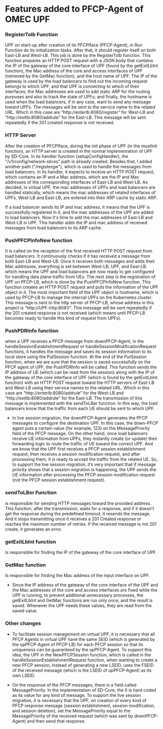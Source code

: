 <!--
SPDX-License-Identifier: Apache-2.0
-->

# Features added to PFCP-Agent of OMEC UPF


### RegisterTolb Function
UPF on start-up after creation of its PFCPIface (PFCP-Agent), in Run Function do its initialization tasks. After that, it should register itself on both East-LB and West-LB. This job is done by the RegisterTolb function. This function prepares an HTTP POST request with a JSON body that contains the IP of the gateway of the core interface of UPF (found by the getExitLbInt function), the Mac address of the core and access interfaces of UPF (retrieved by the GetMac function), and the host name of UPF. The IP of the gateway is used by the load balancers to find out the incoming request belongs to which UPF, and that UPF is connecting to which of their interfaces; the Mac addresses are used to add static ARP for the routing purposes and also to track the state of UPFs; and finally, the hostname is used when the load balancers, if in any case, want to send any message toward UPFs. The messages will be sent to the service name to the related URL. Which in this case are “http://enterlb:8080/register” for West-LB and “http://exitlb:8080/addrule” for the East-LB. This message will be sent repeatedly if the 201 created response is not received.

### HTTP Server
After the creation of PFCPIface, during the init phase of UPF (in the mustInit function), an HTTP server is created in the normal implementation of UPF by SD-Core. In its handler function (setupConfigHandler), the "/v1/config/network-slices" path is already created. Besides that, I added another path ("/registergw"), which is used to handle the messages from load balancers. In its handler, it expects to receive an HTTP POST request, which contains an IP and a Mac address, which are the IP and Mac addresses of the corresponding interfaces of East-LB and West-LB. As decided, in virtual UPF, the mac addresses of UPFs and load balancers are handled statically, which means the mac addresses of related interfaces of UPFs, West-LB and East-LB, are entered into their ARP cache by static ARP.

If a load balancer sends its IP and mac address, it means that the UPF is successfully registered in it, and the mac addresses of the UPF are added to load balancers. Now it's time to add the mac addresses of East-LB and West-LB in UPF. This handler adds the IP and mac address of received messages from load balancers to its ARP cache.

### PushPFCPInfoNew function
It is called on the reception of the first received HTTP POST request from load balancers. It continuously checks if it has received a message from both East-LB and West-LB. Once it receives both messages and adds their Mac addresses, everything is set between West-LB, UPF, and East-LB. which means the UPF and load balancers are now ready to get configured for handling data plane traffic from UEs. The next step is the registration of UPF on PFCP-LB, which is done by the PushPFCPInfoNew function. This function creates an HTTP POST request and puts the information of the UPF object in it. The most important field of the UPF object is hostname, which is used by PFCP-LB to manage the internal UPFs on the Kubernetes cluster. This message is sent to the http server of PFCP-LB, whose address in this project is “http://UPF-http:8081/”. This message will be sent repeatedly if the 201 created response is not received (which means until PFCP-LB becomes ready to handle this kind of request from UPFs).

### PushPDRInfo function
when a UPF receives a PFCP message from downPFCP-Agent, in the handleSessionEstablishmentRequest or handleSessionModificationRequest functions, it handles the message and saves its session information to its local store using the PutSession function. At the end of the PutSession function, when we are sure that the session is saved successfully on the PFCP agent of UPF, the PushPDRInfo will be called. This function sends the IP address of UE (which can be read from the session) along with the IP of the gateway of the core interface of UPF (which is found by the getExitLbInt function) with an HTTP POST request toward the HTTP servers of East-LB and West-LB using their service names to the related URL. Which in this case are “http://enterlb:8080/addrule” for the West-LB and “http://exitlb:8080/addrule” for the East-LB. The transmission of this message is implemented with the sendToLBer function. In this way, the load balancers know that the traffic from each UE should be sent to which UPF.

* In live session migration, the downPFCP-Agent generates the PFCP messages to configure the destination UPF. In this case, the down-PFCP agent puts a certain value (for example, 123) on the MessagePriority field of the PFCP message. On the other hand, once load balancers receive UE information from UPFs, they instantly create (or update) their forwarding logic to route the traffic of UE toward the correct UPF. And we know that the UPF first receives a PFCP session establishment request, then receives a session modification request, and after processing them, it is ready to accept the traffic from the related UE. So, to support the live session migration, it’s very important that if message priority shows that a session migration is happening, the UPF sends the UE information after processing the PFCP session modification request (not the PFCP session establishment request).

### sendToLBer Function
is responsible for sending HTTP messages toward the provided address. This function, after the transmission, waits for a response, and if it doesn’t get the response during the predefined timeout, it resends the message. And it stops transmitting once it receives a 201 Created response or reaches the maximum number of retries. If the received message is not 201 create, it generates an error.

### getExitLbInt function
Is responsible for finding the IP of the gateway of the core interface of UPF.

### GetMac function
Is responsible for finding the Mac address of the input interface on UPF.

* Since the IP address of the gateway of the core interface of the UPF and the Mac addresses of the core and access interfaces are fixed while the UPF is running, to prevent additional unnecessary processes, the getExitLbInt and GetMac functions are run only once, and the result is saved. Whenever the UPF needs these values, they are read from the saved value.

### Other changes

* To facilitate session management on virtual UPF, it is necessary that all PFCP Agents in virtual UPF have the same SEID (which is generated by the upPFCP-Agent of PFCP-LB) for each PFCP session so that its uniqueness can be guaranteed by the upPFCP-Agent. To support this idea, the UPF in the NewPFCPSession function, which is called in the handleSessionEstablishmentRequest function, when wanting to create a new PFCP session, instead of generating a new LSEID, uses the FSEID of the received message (which is the LSEID of upPFCP-Agent) as its own LSEID.

* On the response of the PFCP messages, there is a field called MessagePriority. In the implementation of SD-Core, the 0 is hard coded as its value for any kind of message. To support the live session migration, it is necessary that the UPF, on creation of every kind of PFCP response message (session establishment, session modification, and session deletion), set the MessagePriority equal to the MessagePriority of the received request (which was sent by downPFCP-Agent) and then send that response.
